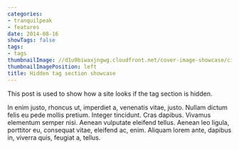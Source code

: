 ```yaml
---
categories:
- tranquilpeak
- features
date: 2014-08-16
showTags: false
tags:
- tags
thumbnailImage: //d1u9biwaxjngwg.cloudfront.net/cover-image-showcase/city-750.jpg
thumbnailImagePosition: left
title: Hidden tag section showcase
---
```


This post is used to show how a site looks if the tag section is hidden.
<!--more-->

In enim justo, rhoncus ut, imperdiet a, venenatis vitae, justo. Nullam dictum felis eu pede mollis pretium. Integer tincidunt. Cras dapibus. Vivamus elementum semper nisi. Aenean vulputate eleifend tellus. Aenean leo ligula, porttitor eu, consequat vitae, eleifend ac, enim. Aliquam lorem ante, dapibus in, viverra quis, feugiat a, tellus.
